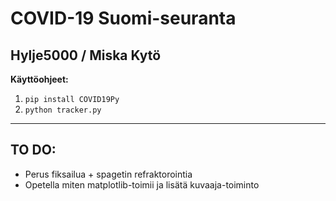 <h1>COVID-19 Suomi-seuranta</h1>
<h2>Hylje5000 / Miska Kytö</h2>

<b> Käyttöohjeet: </b> <br>
1.  ```pip install COVID19Py```
2.  ```python tracker.py```


***
<h2>TO DO:</h2>
<ul>
<li>Perus fiksailua + spagetin refraktorointia</li>
<li>Opetella miten matplotlib-toimii ja lisätä kuvaaja-toiminto</li>
</ul>
